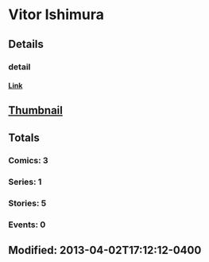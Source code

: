 # Vitor  Ishimura 
## Details
### detail
#### [Link](http://marvel.com/comics/creators/1429/vitor_ishimura?utm_campaign=apiRef&utm_source=225578a89fc76f3d20fbffda5d17a88d)
## [Thumbnail](http://i.annihil.us/u/prod/marvel/i/mg/c/10/4bc4c95bc0d18.jpg)
## Totals
### Comics: 3
### Series: 1
### Stories: 5
### Events: 0
## Modified: 2013-04-02T17:12:12-0400